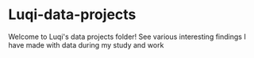 # Luqi-data-projects
Welcome to Luqi's data projects folder! See various interesting findings I have made with data during my study and work
